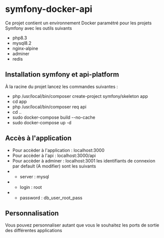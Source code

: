 # symfony-docker-api

Ce projet contient un environnement Docker paramétré pour les projets Symfony avec les outils suivants
* php8.3
* mysql8.2
* nginx-alpine
* adminer
* redis

## Installation symfony et api-platform
À la racine du projet lancez les commandes suivantes :
* php /usr/local/bin/composer create-project symfony/skeleton app
* cd app
* php /usr/local/bin/composer req api
* cd ..
* sudo docker-compose build --no-cache
* sudo docker-compose up -d

## Accès à l'application
* Pour accèder à l'application : localhost:3000
* Pour accèder à l'api : localhost:3000/api
* Pour accèder à adminer : localhost:3001 les identifiants de connexion par default (A modifier) sont les suivants 
* * server : mysql
* * login : root
* * password : db_user_root_pass

## Personnalisation
Vous pouvez personnaliser autant que vous le souhaitez les ports de sortie des différentes applications




